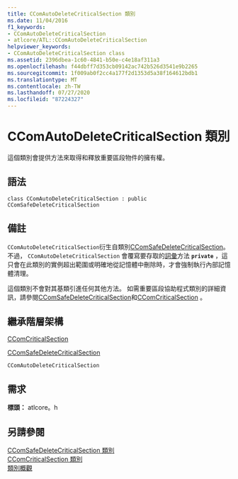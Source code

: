 ```yaml
---
title: CComAutoDeleteCriticalSection 類別
ms.date: 11/04/2016
f1_keywords:
- CComAutoDeleteCriticalSection
- atlcore/ATL::CComAutoDeleteCriticalSection
helpviewer_keywords:
- CComAutoDeleteCriticalSection class
ms.assetid: 2396dbea-1c60-4841-b50e-c4e18af311a3
ms.openlocfilehash: f44dbff7d353cb09142ac742b526d3541e9b2265
ms.sourcegitcommit: 1f009ab0f2cc4a177f2d1353d5a38f164612bdb1
ms.translationtype: MT
ms.contentlocale: zh-TW
ms.lasthandoff: 07/27/2020
ms.locfileid: "87224327"
---
```

# <a name="ccomautodeletecriticalsection-class"></a>CComAutoDeleteCriticalSection 類別

這個類別會提供方法來取得和釋放重要區段物件的擁有權。

## <a name="syntax"></a>語法

```
class CComAutoDeleteCriticalSection : public CComSafeDeleteCriticalSection
```

## <a name="remarks"></a>備註

`CComAutoDeleteCriticalSection`衍生自類別[CComSafeDeleteCriticalSection](../../atl/reference/ccomsafedeletecriticalsection-class.md)。 不過， `CComAutoDeleteCriticalSection` 會覆寫要存取的[詞彙](ccomsafedeletecriticalsection-class.md#term)方法 **`private`** ，這只會在此類別的實例超出範圍或明確地從記憶體中刪除時，才會強制執行內部記憶體清理。

這個類別不會對其基類引進任何其他方法。 如需重要區段協助程式類別的詳細資訊，請參閱[CComSafeDeleteCriticalSection](../../atl/reference/ccomsafedeletecriticalsection-class.md)和[CComCriticalSection](../../atl/reference/ccomcriticalsection-class.md) 。

## <a name="inheritance-hierarchy"></a>繼承階層架構

[CComCriticalSection](../../atl/reference/ccomcriticalsection-class.md)

[CComSafeDeleteCriticalSection](../../atl/reference/ccomsafedeletecriticalsection-class.md)

`CComAutoDeleteCriticalSection`

## <a name="requirements"></a>需求

**標頭：** atlcore。h

## <a name="see-also"></a>另請參閱

[CComSafeDeleteCriticalSection 類別](../../atl/reference/ccomsafedeletecriticalsection-class.md)<br/>
[CComCriticalSection 類別](../../atl/reference/ccomcriticalsection-class.md)<br/>
[類別概觀](../../atl/atl-class-overview.md)
